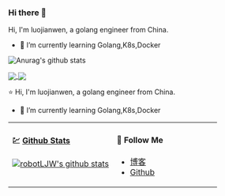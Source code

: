 ### Hi there 👋

<!--
**robotLJW/robotLJW** is a ✨ _special_ ✨ repository because its `README.md` (this file) appears on your GitHub profile.

Here are some ideas to get you started:

- 🔭 I’m currently working on ...
- 🌱 I’m currently learning ...
- 👯 I’m looking to collaborate on ...
- 🤔 I’m looking for help with ...
- 💬 Ask me about ...
- 📫 How to reach me: ...
- 😄 Pronouns: ...
- ⚡ Fun fact: ...
-->


Hi, I'm luojianwen, a golang engineer from China.

- 🌱 I’m currently learning Golang,K8s,Docker

![Anurag's github stats](https://github-readme-stats.vercel.app/api?username=robotLJW&show_icons=true&theme=tokyonight)

<a href="https://github.com/anuraghazra/github-readme-stats">
  <!-- Change the `github-readme-stats.anuraghazra1.vercel.app` to `github-readme-stats.vercel.app`  -->
  <img align="center" src="https://github-readme-stats.anuraghazra1.vercel.app/api/top-langs/?username=robotLJW&layout=compact&theme=tokyonight" />
</a>
   
<a href="https://github.com/robotLJW/robotLJW.github.io">
  <!-- Change the `github-readme-stats.anuraghazra1.vercel.app` to `github-readme-stats.vercel.app`  -->
  <img align="center" src="https://github-readme-stats.anuraghazra1.vercel.app/api/pin/?username=robotLJW&repo=robotLJW.github.io&theme=tokyonight" />
</a>

⭐ Hi, I'm luojianwen, a golang engineer from China.

- 🌱 I’m currently learning Golang,K8s,Docker

<table>
  
<tr>
<td valign="top"  width="50%">

#### 💹 [Github Stats](https://github.com/robotLJW)

[![robotLJW's github stats](https://github-readme-stats.vercel.app/api?username=robotLJW&count_private=true&show_icons=true)](https://github.com/robotLJW)

</td>
  
<td valign="top"  width="50%">

#### 👀 Follow Me

- [博客](https://blog.csdn.net/u013164931)
- [Github](https://github.com/robotLJW)

</td>
</tr>
</table>


